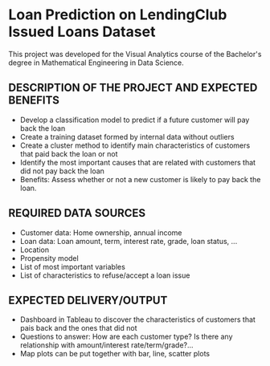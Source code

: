 # Loan Prediction on LendingClub Issued Loans Dataset

This project was developed for the Visual Analytics course of the Bachelor's degree in Mathematical Engineering in Data Science.

## DESCRIPTION OF THE PROJECT AND EXPECTED BENEFITS
* Develop a classification model to predict if a future customer will pay back the loan
* Create a training dataset formed by internal data without outliers
* Create a cluster method to identify main characteristics of customers that paid back the loan or not
* Identify the most important causes that are related with customers that did not pay back the loan
* Benefits: Assess whether or not a new customer is likely to pay back the loan.
## REQUIRED DATA SOURCES
* Customer data: Home ownership, annual income
* Loan data: Loan amount, term, interest rate, grade, loan status, ...
* Location
* Propensity model
* List of most important variables
* List of characteristics to refuse/accept a loan issue
## EXPECTED DELIVERY/OUTPUT
* Dashboard in Tableau to discover the characteristics of customers that pais back and the ones that did not
* Questions to answer: How are each customer type? Is there any relationship with amount/interest rate/term/grade?...
* Map plots can be put together with bar, line, scatter plots
 
 
